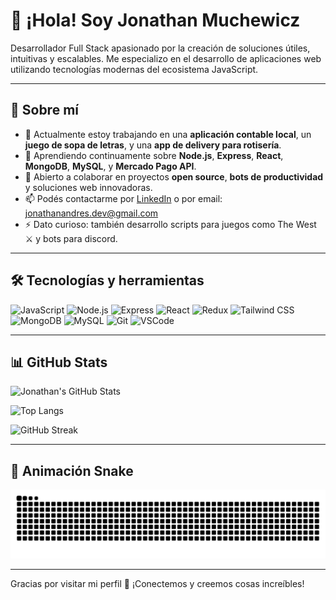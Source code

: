 # 👋 ¡Hola! Soy Jonathan Muchewicz

Desarrollador Full Stack apasionado por la creación de soluciones útiles, intuitivas y escalables. Me especializo en el desarrollo de aplicaciones web utilizando tecnologías modernas del ecosistema JavaScript.

---

## 💼 Sobre mí

- 🔭 Actualmente estoy trabajando en una **aplicación contable local**, un **juego de sopa de letras**, y una **app de delivery para rotisería**.
- 🌱 Aprendiendo continuamente sobre **Node.js**, **Express**, **React**, **MongoDB**, **MySQL**, y **Mercado Pago API**.
- 🤝 Abierto a colaborar en proyectos **open source**, **bots de productividad** y soluciones web innovadoras.
- 📫 Podés contactarme por [LinkedIn](https://www.linkedin.com/in/jonathan-muchewicz/) o por email: jonathanandres.dev@gmail.com
- ⚡ Dato curioso: también desarrollo scripts para juegos como The West ⚔️ y bots para discord.

---

## 🛠️ Tecnologías y herramientas

![JavaScript](https://img.shields.io/badge/-JavaScript-F7DF1E?logo=javascript&logoColor=black&style=flat)
![Node.js](https://img.shields.io/badge/-Node.js-339933?logo=node.js&logoColor=white&style=flat)
![Express](https://img.shields.io/badge/-Express-000000?logo=express&logoColor=white&style=flat)
![React](https://img.shields.io/badge/-React-61DAFB?logo=react&logoColor=black&style=flat)
![Redux](https://img.shields.io/badge/-Redux-764ABC?logo=redux&logoColor=white&style=flat)
![Tailwind CSS](https://img.shields.io/badge/-Tailwind_CSS-38B2AC?logo=tailwind-css&logoColor=white&style=flat)
![MongoDB](https://img.shields.io/badge/-MongoDB-47A248?logo=mongodb&logoColor=white&style=flat)
![MySQL](https://img.shields.io/badge/-MySQL-4479A1?logo=mysql&logoColor=white&style=flat)
![Git](https://img.shields.io/badge/-Git-F05032?logo=git&logoColor=white&style=flat)
![VSCode](https://img.shields.io/badge/-VSCode-007ACC?logo=visual-studio-code&logoColor=white&style=flat)

---

## 📊 GitHub Stats

![Jonathan's GitHub Stats](https://github-readme-stats.vercel.app/api?username=JonathanAndresM&show_icons=true&theme=radical)

![Top Langs](https://github-readme-stats.vercel.app/api/top-langs/?username=JonathanAndresM&layout=compact&theme=radical)

![GitHub Streak](https://streak-stats.demolab.com?user=JonathanAndresM&theme=radical&hide_border=true)

---

## 🐍 Animación Snake

![Snake animation](https://raw.githubusercontent.com/JonathanAndresM/JonathanAndresM/output/github-contribution-grid-snake.svg)

---

Gracias por visitar mi perfil 🙌 ¡Conectemos y creemos cosas increíbles!

<!---
JonathanAndresM/JonathanAndresM is a ✨ special ✨ repository because its `README.md` (this file) appears on your GitHub profile.
You can click the Preview link to take a look at your changes.
--->
